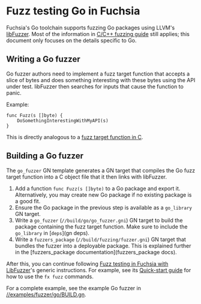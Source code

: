 # Fuzz testing Go in Fuchsia

Fuchsia's Go toolchain supports fuzzing Go packages using LLVM's
[libFuzzer](https://llvm.org/docs/LibFuzzer.html). Most of the information in
[C/C++ fuzzing guide](libfuzzer.md) still applies; this document only focuses on
the details specific to Go.

## Writing a Go fuzzer

Go fuzzer authors need to implement a fuzz target function that accepts a slice
of bytes and does something interesting with these bytes using the API under
test. libFuzzer then searches for inputs that cause the function to panic.

Example:

```
func Fuzz(s []byte) {
	DoSomethingInterestingWithMyAPI(s)
}
```

This is directly analogous to a [fuzz target function in
C](https://llvm.org/docs/LibFuzzer.html#fuzz-target).

## Building a Go fuzzer

The `go_fuzzer` GN template generates a GN target that compiles the Go fuzz
target function into a C object file that it then links with libFuzzer.

1. Add a function `func Fuzz(s []byte)` to a Go package and export
   it. Alternatively, you may create new Go package if no existing package is a
   good fit.
1. Ensure the Go package in the previous step is available as a `go_library` GN
   target.
1. Write a `go_fuzzer` (`//build/go/go_fuzzer.gni`) GN target to build the
   package containing the fuzz target function. Make sure to include the
   `go_library` in [`deps`](gn deps).
1. Write a `fuzzers_package` (`//build/fuzzing/fuzzer.gni`) GN target that
   bundles the fuzzer into a deployable package. This is explained further in
   the [fuzzers_package documentation](fuzzers_package docs).

After this, you can continue following [Fuzz testing in Fuchsia with
LibFuzzer](libfuzzer.md)'s generic instructions. For example, see its
[Quick-start guide](libfuzzer.md#quick-start-guide) for how to use the `fx fuzz`
commands.

For a complete example, see the example Go fuzzer in
[//examples/fuzzer/go/BUILD.gn](/examples/fuzzer/go/BUILD.gn).

[gn deps]: https://gn.googlesource.com/gn/+/master/docs/reference.md#var_deps
[fuzzers_package docs]: libfuzzer.md#the-fuzzers-package-gn-template
